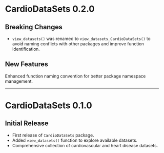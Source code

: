 # CardioDataSets 0.2.0

## Breaking Changes

- `view_datasets()` was renamed to `view_datasets_CardioDataSets()` to avoid naming conflicts with other packages and improve function identification.

## New Features

Enhanced function naming convention for better package namespace management.

---

# CardioDataSets 0.1.0

## Initial Release

- First release of `CardioDataSets` package.
- Added `view_datasets()` function to explore available datasets.
- Comprehensive collection of cardiovascular and heart disease datasets.
